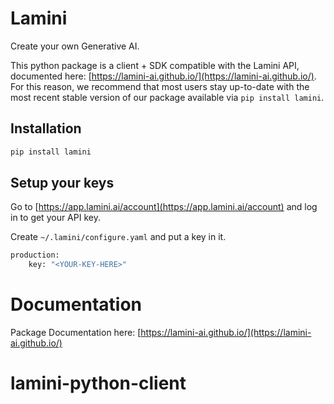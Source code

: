 # Lamini

Create your own Generative AI.

This python package is a client + SDK compatible with the Lamini API, documented here: [https://lamini-ai.github.io/](https://lamini-ai.github.io/). For this reason, we recommend that most users stay up-to-date with the most recent stable version of our package available via `pip install lamini`.

## Installation

```sh
pip install lamini
```

## Setup your keys

Go to [https://app.lamini.ai/account](https://app.lamini.ai/account) and log in to get your API key.

Create `~/.lamini/configure.yaml` and put a key in it.

```sh
production:
    key: "<YOUR-KEY-HERE>"
```

# Documentation

Package Documentation here: [https://lamini-ai.github.io/](https://lamini-ai.github.io/)

# lamini-python-client
